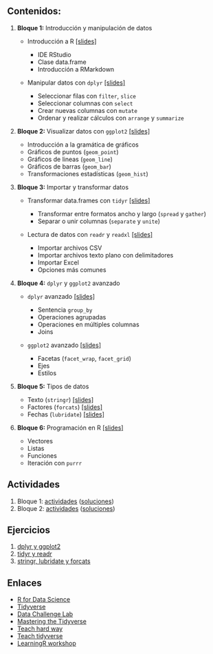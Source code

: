## Contenidos:

1. **Bloque 1:** Introducción y manipulación de datos

   - Introducción a R [[slides]](./src/00-intro.html)

     - IDE RStudio
     - Clase data.frame
     - Introducción a RMarkdown

   - Manipular datos con `dplyr` [[slides]](./src/01-dplyr.html)
     - Seleccionar filas con `filter`, `slice`
     - Seleccionar columnas con `select`
     - Crear nuevas columnas con `mutate`
     - Ordenar y realizar cálculos con `arrange` y `summarize`

2. **Bloque 2:** Visualizar datos con `ggplot2` [[slides]](./src/02-ggplot2.html)

   - Introducción a la gramática de gráficos
   - Gráficos de puntos (`geom_point`)
   - Gráficos de lineas (`geom_line`)
   - Gráficos de barras (`geom_bar`)
   - Transformaciones estadísticas (`geom_hist`)

3. **Bloque 3:** Importar y transformar datos

   - Transformar data.frames con `tidyr` [[slides]](./src/03-tidyr.html)

     - Transformar entre formatos ancho y largo (`spread` y `gather`)
     - Separar o unir columnas (`separate` y `unite`)

   - Lectura de datos con `readr` y `readxl` [[slides]](./src/04-readr.html)
     - Importar archivos CSV
     - Importar archivos texto plano con delimitadores
     - Importar Excel
     - Opciones más comunes

4. **Bloque 4:** `dplyr` y `ggplot2` avanzado

   - `dplyr` avanzado [[slides]](./src/10-dplyr_cont.html)

     - Sentencia `group_by`
     - Operaciones agrupadas
     - Operaciones en múltiples columnas
     - Joins

   - `ggplot2` avanzado [[slides]](./src/09-ggplot2_cont.html)
     - Facetas (`facet_wrap`, `facet_grid`)
     - Ejes
     - Estilos

5. **Bloque 5:** Tipos de datos

   - Texto (`stringr`) [[slides]](./src/05-stringr.html)
   - Factores (`forcats`) [[slides]](./src/06-forcats.html)
   - Fechas (`lubridate`) [[slides]](./src/07-lubridate.html)

6. **Bloque 6:** Programación en R [[slides]](./src/08-purrr.html)
   - Vectores
   - Listas
   - Funciones
   - Iteración con `purrr`

## Actividades

1. Bloque 1: [actividades](actividades/bloque1.md) ([soluciones](actividades/bloque1_sol.md))
2. Bloque 2: [actividades](actividades/bloque2.md) ([soluciones](actividades/bloque2_sol.md))

## Ejercicios

1. [dplyr y ggplot2](ejercicios/ejercicios1.html)
2. [tidyr y readr](ejercicios/ejercicios2.html)
3. [stringr, lubridate y forcats](ejercicios/ejercicios3.html)

## Enlaces

- [R for Data Science](http://r4ds.had.co.nz/)
- [Tidyverse](https://www.tidyverse.org/)
- [Data Challenge Lab](https://dcl-2019-04.github.io/curriculum/)
- [Mastering the Tidyverse](https://github.com/rstudio/master-the-tidyverse)
- [Teach hard way](http://varianceexplained.org/r/teach-hard-way/)
- [Teach tidyverse](http://varianceexplained.org/r/teach-tidyverse/)
- [LearningR workshop](https://nyu-cdsc.github.io/learningr/)
